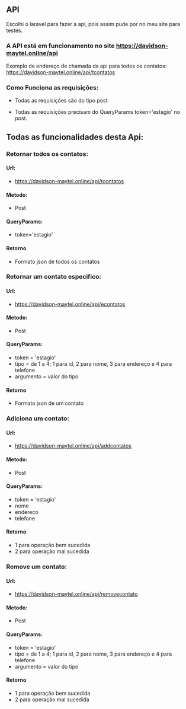 ## API

Escolhi o laravel para fazer a api, pois assim pude por no meu site para testes.

### A API está em funcionamento no site https://davidson-maytel.online/api

Exemplo de endereço de chamada da api para todos os contatos: https://davidson-maytel.online/api/tcontatos

### Como Funciona as requisições:

- Todas as requisições são do tipo post.

- Todas as requisições precisam do QueryParams token='estagio' no post.

## Todas as funcionalidades desta Api:

### Retornar todos os contatos:

#### Url:
- https://davidson-maytel.online/api/tcontatos

#### Metodo:
- Post

#### QueryParams:
- token='estagio'

#### Retorno
- Formato json de todos os contatos

### Retornar um contato especifico:

#### Url:
- https://davidson-maytel.online/api/econtatos

#### Metodo:
- Post

#### QueryParams:
- token = 'estagio'
- tipo = <int> de 1 a 4; 1 para id, 2 para nome, 3 para endereço e 4 para telefone
- argumento = valor do tipo

#### Retorno
- Formato json de um contato

### Adiciona um contato:

#### Url:
- https://davidson-maytel.online/api/addcontatos

#### Metodo:
- Post

#### QueryParams:
- token = 'estagio'
- nome
- endereco
- telefone

#### Retorno
- 1 para operação bem sucedida
- 2 para operação mal sucedida

### Remove um contato:

#### Url:
- https://davidson-maytel.online/api/removecontato

#### Metodo:
- Post

#### QueryParams:
- token = 'estagio'
- tipo = <int> de 1 a 4; 1 para id, 2 para nome, 3 para endereço e 4 para telefone
- argumento = valor do tipo

#### Retorno
- 1 para operação bem sucedida
- 2 para operação mal sucedida